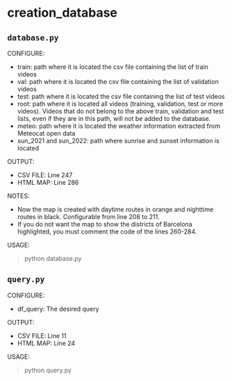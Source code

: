 creation_database
========

`database.py`
--------
CONFIGURE:
- train: path where it is located the csv file containing the list of train videos
- val: path where it is located the csv file containing the list of validation videos
- test: path where it is located the csv file containing the list of test videos
- root: path where it is located all videos (training, validation, test or more videos). Videos that do not belong to the above train, validation and test lists, even if they are in this path, will not be added to the database.
- meteo: path where it is located the weather information extracted from Meteocat open data
- sun_2021 and sun_2022: path where sunrise and sunset information is located

OUTPUT:
- CSV FILE: Line 247
- HTML MAP: Line 286

NOTES: 
- Now the map is created with daytime routes in orange and nighttime routes in black. Configurable from line 208 to 211. 
- If you do not want the map to show the districts of Barcelona highlighted, you must comment the code of the lines 260-284.

USAGE: 
>python database.py

`query.py`
-------
CONFIGURE:
- df_query: The desired query

OUTPUT:
- CSV FILE: Line 11
- HTML MAP: Line 24

USAGE:
>python query.py